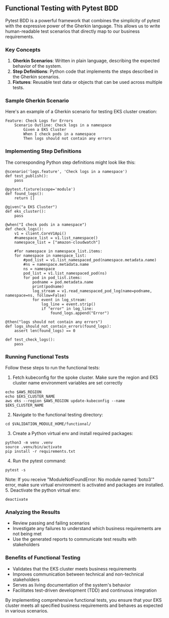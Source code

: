 ## Functional Testing with Pytest BDD

Pytest BDD is a powerful framework that combines the simplicity of pytest with the expressive power of the Gherkin language. This allows us to write human-readable test scenarios that directly map to our business requirements.

### Key Concepts

1. **Gherkin Scenarios**: Written in plain language, describing the expected behavior of the system.
2. **Step Definitions**: Python code that implements the steps described in the Gherkin scenarios.
3. **Fixtures**: Reusable test data or objects that can be used across multiple tests.

### Sample Gherkin Scenario

Here's an example of a Gherkin scenario for testing EKS cluster creation:

```
Feature: Check Logs for Errors
    Scenario Outline: Check logs in a namespace
        Given a EKS Cluster
        When I check pods in a namespace
        Then logs should not contain any errors
```

### Implementing Step Definitions

The corresponding Python step definitions might look like this:

```
@scenario('logs.feature', 'Check logs in a namespace')
def test_publish():
    pass

@pytest.fixture(scope='module')
def found_logs():
    return []

@given("a EKS Cluster")
def eks_cluster():
    pass

@when("I check pods in a namespace")
def check_logs():
    v1 = client.CoreV1Api()
    #namespace_list = v1.list_namespace()
    namespace_list = ["amazon-cloudwatch"]
    
    #for namespace in namespace_list.items:
    for namespace in namespace_list:
        #pod_list = v1.list_namespaced_pod(namespace.metadata.name)
        #ns = namespace.metadata.name
        ns = namespace
        pod_list = v1.list_namespaced_pod(ns)
        for pod in pod_list.items:
            podname = pod.metadata.name
            print(podname)
            log_stream = v1.read_namespaced_pod_log(name=podname, namespace=ns, follow=False)
            for event in log_stream:
                log_line = event.strip()
                if "error" in log_line:
                    found_logs.append("Error")                    

@then("logs should not contain any errors")
def logs_should_not_contain_errors(found_logs):
    assert len(found_logs) == 0
    
def test_check_logs():
    pass
```

### Running Functional Tests

Follow these steps to run the functional tests:
1. Fetch kubeconfig for the spoke cluster. Make sure the region and EKS cluster name environment variables are set correctly
```
echo $AWS_REGION
echo $EKS_CLUSTER_NAME
aws eks --region $AWS_REGION update-kubeconfig --name $EKS_CLUSTER_NAME
```
2. Navigate to the functional testing directory:
```
cd $VALIDATION_MODULE_HOME/functional/
```
3. Create a Python virtual env and install required packages:
```
python3 -m venv .venv
source .venv/bin/activate
pip install -r requirements.txt
```
4. Run the pytest command:
```
pytest -s
```
Note: If you receive "ModuleNotFoundError: No module named 'boto3'" error, make sure virtual environment is activated and packages are installed.
5. Deactivate the python virtual env:
```
deactivate
```

### Analyzing the Results

- Review passing and failing scenarios
- Investigate any failures to understand which business requirements are not being met
- Use the generated reports to communicate test results with stakeholders

### Benefits of Functional Testing

- Validates that the EKS cluster meets business requirements
- Improves communication between technical and non-technical stakeholders
- Serves as living documentation of the system's behavior
- Facilitates test-driven development (TDD) and continuous integration

By implementing comprehensive functional tests, you ensure that your EKS cluster meets all specified business requirements and behaves as expected in various scenarios.
